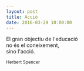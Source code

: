 ```yaml
---
layout: post
title: Acció
date: 2016-03-29 10:00:00
---
```


El gran objectiu de l'educació<br />
no és el coneixement,<br />
sino l'acció.<br />

<small>Herbert Spencer</small>
